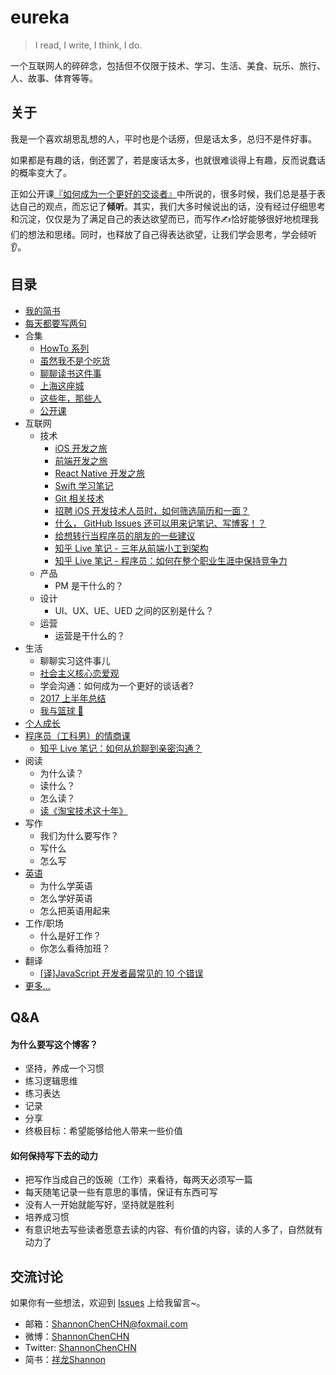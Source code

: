 
# eureka

> I read, I write, I think, I do.


一个互联网人的碎碎念，包括但不仅限于技术、学习、生活、美食、玩乐、旅行、人、故事、体育等等。


## 关于
我是一个喜欢胡思乱想的人，平时也是个话痨，但是话太多，总归不是件好事。

如果都是有趣的话，倒还罢了，若是废话太多，也就很难谈得上有趣，反而说蠢话的概率变大了。

正如公开课[『如何成为一个更好的交谈者』](http://open.163.com/movie/2016/3/F/E/MBFLN6BJF_MBFLNJGFE.html)中所说的，很多时候，我们总是基于表达自己的观点，而忘记了**倾听**。其实，我们大多时候说出的话，没有经过仔细思考和沉淀，仅仅是为了满足自己的表达欲望而已，而写作✍️恰好能够很好地梳理我们的想法和思绪。同时，也释放了自己得表达欲望，让我们学会思考，学会倾听👂。


## 目录
- [我的简书](http://www.jianshu.com/u/4ef5e287fc91)
- [每天都要写两句](https://github.com/ShannonChenCHN/eureka/issues/31)
- 合集
  - [HowTo 系列](https://github.com/ShannonChenCHN/HowTo)
  - [虽然我不是个吃货](https://github.com/ShannonChenCHN/eureka/issues/58)
  - [聊聊读书这件事](https://github.com/ShannonChenCHN/eureka/issues/19)
  - [上海这座城](https://github.com/ShannonChenCHN/eureka/issues/52)
  - [这些年，那些人](https://github.com/ShannonChenCHN/eureka/issues/62)
  - [公开课](https://github.com/ShannonChenCHN/eureka/issues/43)
- 互联网
  - 技术
    - [iOS 开发之旅](https://github.com/ShannonChenCHN/iOSLevelingUp)
    - [前端开发之旅](https://github.com/ShannonChenCHN/AFrontEndWebDevTour)
    - [React Native 开发之旅](https://github.com/ShannonChenCHN/AFrontEndWebDevTour/blob/master/React-Native/README.md)
    - [Swift 学习笔记](https://github.com/ShannonChenCHN/ASwiftTour)
    - [Git 相关技术](https://github.com/ShannonChenCHN/eureka/issues/4)
    - [招聘 iOS 开发技术人员时，如何筛选简历和一面？](https://github.com/ShannonChenCHN/eureka/issues/59)
    - [什么， GitHub Issues 还可以用来记笔记、写博客！？](https://github.com/ShannonChenCHN/eureka/issues/60)
    - [给想转行当程序员的朋友的一些建议](https://github.com/ShannonChenCHN/eureka/issues/44)
    - [知乎 Live 笔记 - 三年从前端小工到架构](https://github.com/ShannonChenCHN/eureka/issues/9)
    - [知乎 Live 笔记 - 程序员：如何在整个职业生涯中保持竞争力](https://github.com/ShannonChenCHN/eureka/blob/master/src/知乎%20Live%20-%20程序员：如何在整个职业生涯中保持竞争力.md)
  - 产品
    - PM 是干什么的？
  - 设计
    - UI、UX、UE、UED 之间的区别是什么？
  - 运营
    - 运营是干什么的？
- 生活
  - 聊聊实习这件事儿
  - [社会主义核心恋爱观](https://github.com/ShannonChenCHN/eureka/issues/6)
  - 学会沟通：如何成为一个更好的谈话者?
  - [2017 上半年总结](https://github.com/ShannonChenCHN/eureka/issues/56)
  - [我与篮球 🏀](https://github.com/ShannonChenCHN/eureka/issues/63)
- [个人成长](https://github.com/ShannonChenCHN/eureka/issues/12)
- [程序员（工科男）的情商课](https://github.com/ShannonChenCHN/eureka/issues/71)
  - [知乎 Live 笔记：如何从尬聊到亲密沟通？](https://github.com/ShannonChenCHN/eureka/blob/master/src/知乎%20Live：尬聊.md)
- 阅读
  - 为什么读？
  - 读什么？
  - 怎么读？
  - [读《淘宝技术这十年》](https://github.com/ShannonChenCHN/eureka/issues/79)
- 写作
  - 我们为什么要写作？
  - 写什么
  - 怎么写
- [英语](https://github.com/ShannonChenCHN/eureka/issues/14)
  - 为什么学英语
  - 怎么学好英语
  - 怎么把英语用起来
- 工作/职场
  - 什么是好工作？
  - 你怎么看待加班？
- 翻译
  - [\[译\]JavaScript 开发者最常见的 10 个错误](https://github.com/ShannonChenCHN/eureka/issues/54)
- [更多...](https://github.com/ShannonChenCHN/eureka/issues?page=2&q=is%3Aissue+is%3Aopen)


## Q&A

#### 为什么要写这个博客？
- 坚持，养成一个习惯
- 练习逻辑思维
- 练习表达
- 记录
- 分享
- 终极目标：希望能够给他人带来一些价值

#### 如何保持写下去的动力
- 把写作当成自己的饭碗（工作）来看待，每两天必须写一篇
- 每天随笔记录一些有意思的事情，保证有东西可写
- 没有人一开始就能写好，坚持就是胜利
- 培养成习惯
- 有意识地去写些读者愿意去读的内容、有价值的内容，读的人多了，自然就有动力了


## 交流讨论
如果你有一些想法，欢迎到 [Issues](https://github.com/ShannonChenCHN/eureka/issues/new) 上给我留言~。

- 邮箱：ShannonChenCHN@foxmail.com
- 微博：[ShannonChenCHN](http://weibo.com/u/2034207895)
- Twitter: [ShannonChenCHN](https://twitter.com/ShannonChenCHN)
- 简书：[祥龙Shannon](http://www.jianshu.com/u/4ef5e287fc91)
